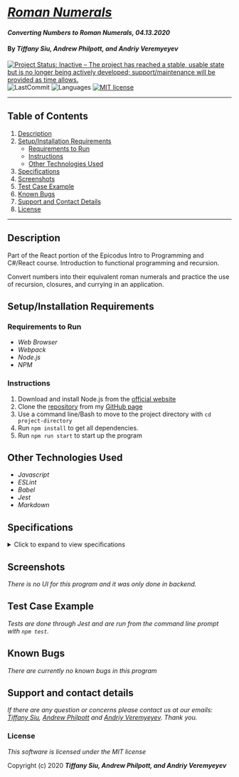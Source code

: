 # _[Roman Numerals](https://github.com/TSiu88/roman-numerals)_

#### _Converting Numbers to Roman Numerals, 04.13.2020_

#### By _**Tiffany Siu, Andrew Philpott, and Andriy Veremyeyev**_

[![Project Status: Inactive – The project has reached a stable, usable state but is no longer being actively developed; support/maintenance will be provided as time allows.](https://www.repostatus.org/badges/latest/inactive.svg)](https://www.repostatus.org/#inactive)
![LastCommit](https://img.shields.io/github/last-commit/tsiu88/roman-numerals)
![Languages](https://img.shields.io/github/languages/top/tsiu88/roman-numerals)
[![MIT license](https://img.shields.io/badge/License-MIT-orange.svg)](https://lbesson.mit-license.org/)

---
## Table of Contents
1. [Description](#description)
2. [Setup/Installation Requirements](#setup/installation-requirements)
    - [Requirements to Run](#requirements-to-run)
    - [Instructions](#instructions)
    - [Other Technologies Used](#other-technologies-used)
3. [Specifications](#specifications)
4. [Screenshots](#screenshots)
5. [Test Case Example](#test-case-example)
6. [Known Bugs](#known-bugs)
7. [Support and Contact Details](#support-and-contact-details)
8. [License](#license)
---
## Description

Part of the React portion of the Epicodus Intro to Programming and C#/React course.  Introduction to functional programming and recursion.

Convert numbers into their equivalent roman numerals and practice the use of recursion, closures, and currying in an application.

## Setup/Installation Requirements

### Requirements to Run

* _Web Browser_
* _Webpack_
* _Node.js_
* _NPM_

### Instructions

1. Download and install Node.js from the [official website](https://nodejs.org/en/download/)
2. Clone the [repository](https://github.com/TSiu88/roman-numerals.git) from my [GitHub page](https://github.com/TSiu88)
3. Use a command line/Bash to move to the project directory with `cd project-directory`
4. Run `npm install` to get all dependencies. 
5. Run `npm run start` to start up the program

## Other Technologies Used
* _Javascript_
* _ESLint_
* _Babel_
* _Jest_
* _Markdown_ 

## Specifications

<details>
  <summary>Click to expand to view specifications</summary>

| Specification | Input | Output |
| :-------------     | :------------- | :------------- |
| The program displays "Not a number" if input not a number | "Test" | "Not a number" |
| The program displays "Out of range" if out of range of roman numerals used | "9001 | "Out of range" |
| The program takes input that is 1 place long and displays correct roman numeral following roman numeral rules | "7" | "VII" |
| The program takes input that is 2 places long and displays correct roman numeral following roman numeral rules | "26" | "XXVI" |
| The program takes input that is 3 place long and displays correct roman numeral following roman numeral rules | "569" | "DLXIX" |
| The program takes input that is 1 place long and displays correct roman numeral following roman numeral rules | "3425" | "MMMCDXXV" |

</details>

## Screenshots

_There is no UI for this program and it was only done in backend._

## Test Case Example
_Tests are done through Jest and are run from the command line prompt with `npm test`._

## Known Bugs

_There are currently no known bugs in this program_

## Support and contact details

_If there are any question or concerns please contact us at our emails: [Tiffany Siu](mailto:tsiu88@gmail.com), [Andrew Philpott](mailto:#) and [Andriy Veremyeyev](mailto:belyybrat@gmail.com). Thank you._

### License

*This software is licensed under the MIT license*

Copyright (c) 2020 **_Tiffany Siu, Andrew Philpott, and Andriy Veremyeyev_**
